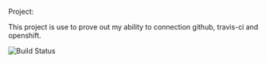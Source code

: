 Project:

This project is use to prove out my ability to connection github, travis-ci and openshift.

<img src="https://travis-ci.org/jtoepfer/foxriversports.svg?branch=master" alt="Build Status">
